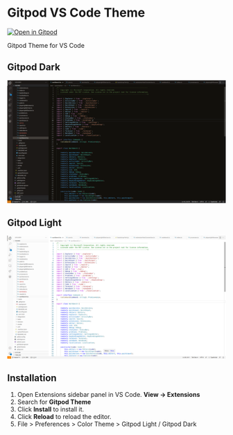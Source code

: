 # Gitpod VS Code Theme

[![Open in Gitpod](https://gitpod.io/button/open-in-gitpod.svg)](https://gitpod.io/from-referrer)

Gitpod Theme for VS Code

## Gitpod Dark

![Gitpod Dark](./resources/dark.png)

## Gitpod Light

![Gitpod Light](./resources/light.png)

## Installation

1. Open Extensions sidebar panel in VS Code. **View → Extensions**
2. Search for **Gitpod Theme**
3. Click **Install** to install it.
4. Click **Reload** to reload the editor.
5. File > Preferences > Color Theme > Gitpod Light / Gitpod Dark
